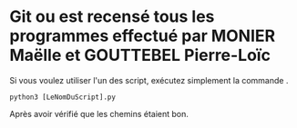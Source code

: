 # Git ou est recensé tous les programmes effectué par MONIER Maëlle et GOUTTEBEL Pierre-Loïc

Si vous voulez utiliser l'un des script, exécutez simplement la commande .

`python3 [LeNomDuScript].py`

Après avoir vérifié que les chemins étaient bon.
